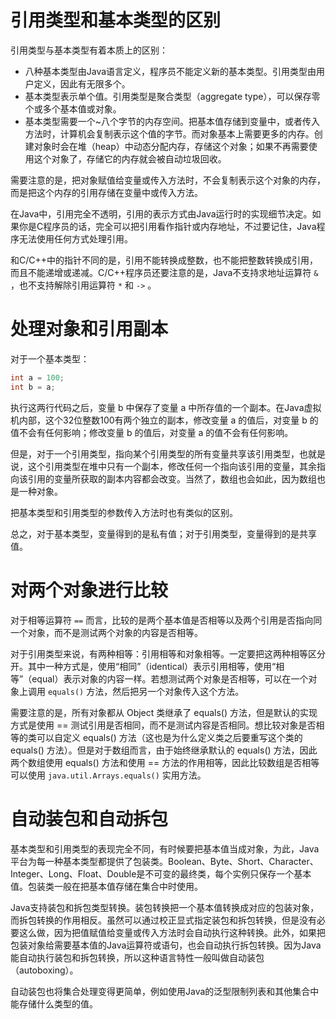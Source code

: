 # 引用类型和基本类型的区别

引用类型与基本类型有着本质上的区别：
+ 八种基本类型由Java语言定义，程序员不能定义新的基本类型。引用类型由用户定义，因此有无限多个。
+ 基本类型表示单个值。引用类型是聚合类型（aggregate type），可以保存零个或多个基本值或对象。
+ 基本类型需要一个~八个字节的内存空间。把基本值存储到变量中，或者传入方法时，计算机会复制表示这个值的字节。而对象基本上需要更多的内存。创建对象时会在堆（heap）中动态分配内存，存储这个对象；如果不再需要使用这个对象了，存储它的内存就会被自动垃圾回收。

需要注意的是，把对象赋值给变量或传入方法时，不会复制表示这个对象的内存，而是把这个内存的引用存储在变量中或传入方法。

在Java中，引用完全不透明，引用的表示方式由Java运行时的实现细节决定。如果你是C程序员的话，完全可以把引用看作指针或内存地址，不过要记住，Java程序无法使用任何方式处理引用。

和C/C++中的指针不同的是，引用不能转换成整数，也不能把整数转换成引用，而且不能递增或递减。C/C++程序员还要注意的是，Java不支持求地址运算符 `&` ，也不支持解除引用运算符 `*` 和 `->` 。

# 处理对象和引用副本

对于一个基本类型：

```Java
int a = 100;
int b = a;
```

执行这两行代码之后，变量 b 中保存了变量 a 中所存值的一个副本。在Java虚拟机内部，这个32位整数100有两个独立的副本，修改变量 a 的值后，对变量 b 的值不会有任何影响；修改变量 b 的值后，对变量 a 的值不会有任何影响。

但是，对于一个引用类型，指向某个引用类型的所有变量共享该引用类型，也就是说，这个引用类型在堆中只有一个副本，修改任何一个指向该引用的变量，其余指向该引用的变量所获取的副本内容都会改变。当然了，数组也会如此，因为数组也是一种对象。

把基本类型和引用类型的参数传入方法时也有类似的区别。

总之，对于基本类型，变量得到的是私有值；对于引用类型，变量得到的是共享值。

# 对两个对象进行比较

对于相等运算符 `==` 而言，比较的是两个基本值是否相等以及两个引用是否指向同一个对象，而不是测试两个对象的内容是否相等。

对于引用类型来说，有两种相等：引用相等和对象相等。一定要把这两种相等区分开。其中一种方式是，使用“相同”（identical）表示引用相等，使用“相等”（equal）表示对象的内容一样。若想测试两个对象是否相等，可以在一个对象上调用 `equals()` 方法，然后把另一个对象传入这个方法。

需要注意的是，所有对象都从 Object 类继承了 equals() 方法，但是默认的实现方式是使用 == 测试引用是否相同，而不是测试内容是否相同。想比较对象是否相等的类可以自定义 equals() 方法（这也是为什么定义类之后要重写这个类的 equals() 方法）。但是对于数组而言，由于始终继承默认的 equals() 方法，因此两个数组使用 equals() 方法和使用 == 方法的作用相等，因此比较数组是否相等可以使用 `java.util.Arrays.equals()` 实用方法。

# 自动装包和自动拆包

基本类型和引用类型的表现完全不同，有时候要把基本值当成对象，为此，Java平台为每一种基本类型都提供了包装类。Boolean、Byte、Short、Character、Integer、Long、Float、Double是不可变的最终类，每个实例只保存一个基本值。包装类一般在把基本值存储在集合中时使用。

Java支持装包和拆包类型转换。装包转换把一个基本值转换成对应的包装对象，而拆包转换的作用相反。虽然可以通过校正显式指定装包和拆包转换，但是没有必要这么做，因为把值赋值给变量或传入方法时会自动执行这种转换。此外，如果把包装对象给需要基本值的Java运算符或语句，也会自动执行拆包转换。因为Java能自动执行装包和拆包转换，所以这种语言特性一般叫做自动装包（autoboxing）。

自动装包也将集合处理变得更简单，例如使用Java的泛型限制列表和其他集合中能存储什么类型的值。
